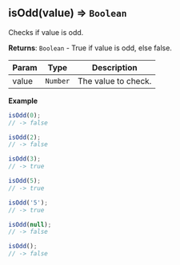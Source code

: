 <a name="isOdd"></a>

## isOdd(value) ⇒ <code>Boolean</code>
Checks if value is odd.

**Returns**: <code>Boolean</code> - True if value is odd, else false.  

| Param | Type | Description |
| --- | --- | --- |
| value | <code>Number</code> | The value to check. |

**Example**  
```js
isOdd(0);
// -> false

isOdd(2);
// -> false

isOdd(3);
// -> true

isOdd(5);
// -> true

isOdd('5');
// -> true

isOdd(null);
// -> false

isOdd();
// -> false
```
